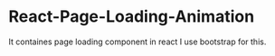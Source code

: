 # React-Page-Loading-Animation
It containes page loading component in react
I use bootstrap for this.
